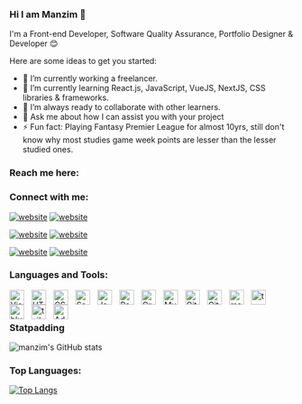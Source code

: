 ### Hi I am Manzim 👋

I'm a Front-end Developer, Software Quality Assurance, Portfolio Designer & Developer 😊

Here are some ideas to get you started:

- 🔭 I’m currently working a freelancer. 
- 🌱 I’m currently learning React.js, JavaScript, VueJS, NextJS, CSS libraries & frameworks. 
- 👯 I’m always ready to collaborate with other learners.
- 💬 Ask me about how I can assist you with your project
- ⚡ Fun fact: Playing Fantasy Premier League for almost 10yrs, still don't know why most studies game week points are lesser than the lesser studied ones. 

### Reach me here: 
### Connect with me:

[![website](./img/globe-light.svg)](https://manzim-portfolio.herokuapp.com/#gh-light-mode-only)
[![website](./img/globe-dark.svg)](https://manzim-portfolio.herokuapp.com/#gh-dark-mode-only)
&nbsp;&nbsp;

[![website](./img/twitter-light.svg)](https://twitter.com/zodiac_geek#gh-light-mode-only)
[![website](./img/twitter-dark.svg)](https://https://twitter.com/zodiac_geek#gh-dark-mode-only)
&nbsp;&nbsp;

[![website](./img/linkedin-light.svg)](https://www.linkedin.com/in/ahmed-manzim-ridwan/#gh-light-mode-only)
[![website](./img/linkedin-dark.svg)](https://www.linkedin.com/in/ahmed-manzim-ridwan/#gh-dark-mode-only)
&nbsp;&nbsp;

### Languages and Tools:

<img align="left" alt="Visual Studio Code" width="26px" src="https://cdn.jsdelivr.net/gh/devicons/devicon/icons/vscode/vscode-original.svg" style="padding-right:10px;" />
<img align="left" alt="HTML5" width="26px" src="https://cdn.jsdelivr.net/gh/devicons/devicon/icons/html5/html5-original.svg" style="padding-right:10px;" />
<img align="left" alt="CSS3" width="26px" src="https://cdn.jsdelivr.net/gh/devicons/devicon/icons/css3/css3-original.svg" style="padding-right:10px;" />
<img align="left" alt="Sass" width="26px" src="https://cdn.jsdelivr.net/gh/devicons/devicon/icons/sass/sass-original.svg" style="padding-right:10px;" />
<img align="left" alt="JavaScript" width="26px" src="https://cdn.jsdelivr.net/gh/devicons/devicon/icons/javascript/javascript-original.svg" style="padding-right:10px;" />
<img align="left" alt="React" width="26px" src="https://cdn.jsdelivr.net/gh/devicons/devicon/icons/react/react-original.svg" style="padding-right:10px;" />
<img align="left" alt="GraphQL" width="26px" src="https://cdn.jsdelivr.net/gh/devicons/devicon/icons/graphql/graphql-plain.svg" style="padding-right:10px;" />
<img align="left" alt="MySQL" width="26px" src="https://cdn.jsdelivr.net/gh/devicons/devicon/icons/mysql/mysql-original.svg" style="padding-right:10px;" />
<img align="left" alt="Git" width="26px" src="https://cdn.jsdelivr.net/gh/devicons/devicon/icons/git/git-original.svg" style="padding-right:10px;" />
<img align="left" alt="GitHub" width="26px" src="https://user-images.githubusercontent.com/3369400/139447912-e0f43f33-6d9f-45f8-be46-2df5bbc91289.png" style="padding-right:10px;" />
<img align="left" alt="materialui" width="26px" src="https://mui.com/static/logo.png" style="padding-right:10px;" />
<img align="left" alt="tachyons" width="26px" src="https://tomich.org/images/t-with-circle.svg" style="padding-right:10px;" />
<img align="left" alt="blueprintjs" width="26px" src="https://blueprintjs.com/assets/fb-image.png" style="padding-right:10px;" />
<img align="left" alt="tailwind css" width="26px" src="https://tailwindcss.com/_next/static/media/social-square.b622e290e82093c36cca57092ffe494f.jpg" style="padding-right:10px;" />
<img align="left" alt="Adobe Photoshop" width="26px" src="https://cdn.freelogovectors.net/wp-content/uploads/2021/09/adobe-photoshop-logo-freelogovectors.net_.png" style="padding-right:10px;" />
<br />
<br />


### Statpadding
![manzim's GitHub stats](https://github-readme-stats.vercel.app/api?username=manzim&theme=material-palenight_icons=true)

### Top Languages:
[![Top Langs](https://github-readme-stats.vercel.app/api/top-langs/?username=anuraghazra&langs_count=8)](https://github.com/anuraghazra/github-readme-stats)



[website]: https://manzim-portfolio.herokuapp.com/
[twitter]: https://twitter.com/zodiac_geek
[linkedin]: https://www.linkedin.com/in/ahmed-manzim-ridwan/
